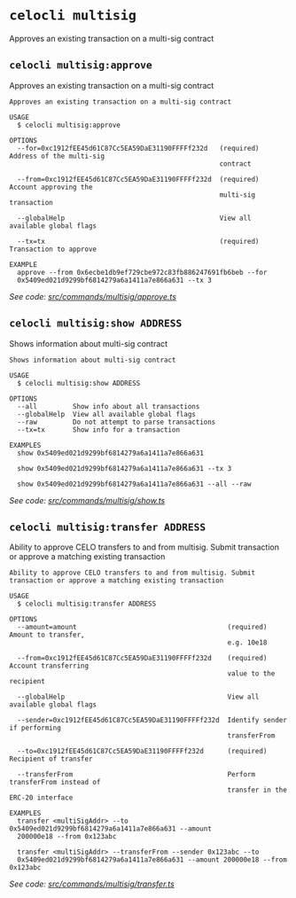 # `celocli multisig`

Approves an existing transaction on a multi-sig contract


## `celocli multisig:approve`

Approves an existing transaction on a multi-sig contract

```
Approves an existing transaction on a multi-sig contract

USAGE
  $ celocli multisig:approve

OPTIONS
  --for=0xc1912fEE45d61C87Cc5EA59DaE31190FFFFf232d   (required) Address of the multi-sig
                                                     contract

  --from=0xc1912fEE45d61C87Cc5EA59DaE31190FFFFf232d  (required) Account approving the
                                                     multi-sig transaction

  --globalHelp                                       View all available global flags

  --tx=tx                                            (required) Transaction to approve

EXAMPLE
  approve --from 0x6ecbe1db9ef729cbe972c83fb886247691fb6beb --for
  0x5409ed021d9299bf6814279a6a1411a7e866a631 --tx 3
```

_See code: [src/commands/multisig/approve.ts](https://github.com/celo-org/celo-monorepo/tree/master/packages/cli/src/commands/multisig/approve.ts)_

## `celocli multisig:show ADDRESS`

Shows information about multi-sig contract

```
Shows information about multi-sig contract

USAGE
  $ celocli multisig:show ADDRESS

OPTIONS
  --all         Show info about all transactions
  --globalHelp  View all available global flags
  --raw         Do not attempt to parse transactions
  --tx=tx       Show info for a transaction

EXAMPLES
  show 0x5409ed021d9299bf6814279a6a1411a7e866a631

  show 0x5409ed021d9299bf6814279a6a1411a7e866a631 --tx 3

  show 0x5409ed021d9299bf6814279a6a1411a7e866a631 --all --raw
```

_See code: [src/commands/multisig/show.ts](https://github.com/celo-org/celo-monorepo/tree/master/packages/cli/src/commands/multisig/show.ts)_

## `celocli multisig:transfer ADDRESS`

Ability to approve CELO transfers to and from multisig. Submit transaction or approve a matching existing transaction

```
Ability to approve CELO transfers to and from multisig. Submit transaction or approve a matching existing transaction

USAGE
  $ celocli multisig:transfer ADDRESS

OPTIONS
  --amount=amount                                      (required) Amount to transfer,
                                                       e.g. 10e18

  --from=0xc1912fEE45d61C87Cc5EA59DaE31190FFFFf232d    (required) Account transferring
                                                       value to the recipient

  --globalHelp                                         View all available global flags

  --sender=0xc1912fEE45d61C87Cc5EA59DaE31190FFFFf232d  Identify sender if performing
                                                       transferFrom

  --to=0xc1912fEE45d61C87Cc5EA59DaE31190FFFFf232d      (required) Recipient of transfer

  --transferFrom                                       Perform transferFrom instead of
                                                       transfer in the ERC-20 interface

EXAMPLES
  transfer <multiSigAddr> --to 0x5409ed021d9299bf6814279a6a1411a7e866a631 --amount
  200000e18 --from 0x123abc

  transfer <multiSigAddr> --transferFrom --sender 0x123abc --to
  0x5409ed021d9299bf6814279a6a1411a7e866a631 --amount 200000e18 --from 0x123abc
```

_See code: [src/commands/multisig/transfer.ts](https://github.com/celo-org/celo-monorepo/tree/master/packages/cli/src/commands/multisig/transfer.ts)_
